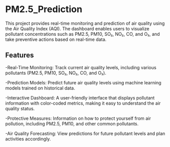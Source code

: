 # PM2.5_Prediction
This project provides real-time monitoring and prediction of air quality using the Air Quality Index (AQI). The dashboard enables users to visualize pollutant concentrations such as PM2.5, PM10, SO₂, NO₂, CO, and O₃, and take preventive actions based on real-time data.

## Features

-Real-Time Monitoring: Track current air quality levels, including various pollutants (PM2.5, PM10, SO₂, NO₂, CO, and O₃).

-Prediction Models: Predict future air quality levels using machine learning models trained on historical data.

-Interactive Dashboard: A user-friendly interface that displays pollutant information with color-coded metrics, making it easy to understand the air quality status.

-Protective Measures: Information on how to protect yourself from air pollution, including PM2.5, PM10, and other common pollutants.

-Air Quality Forecasting: View predictions for future pollutant levels and plan activities accordingly.

